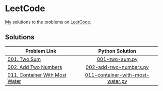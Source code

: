 # LeetCode
[My](https://leetcode.com/yashketkar/) solutions to the problems on [LeetCode](https://leetcode.com/).

## Solutions
| Problem Link        | Python Solution           |
| ------------- |:-------------:|
| [001. Two Sum](https://leetcode.com/problems/two-sum/description/)      | [001-two-sum.py](/Python/001-two-sum.py) |
| [002. Add Two Numbers](https://leetcode.com/problems/add-two-numbers/description/)      | [002-add-two-numbers.py](/Python/002-add-two-numbers.py) |
| [011. Container With Most Water](https://leetcode.com/problems/container-with-most-water/description/)      | [011-container-with-most-water.py](/Python/011-container-with-most-water.py) |